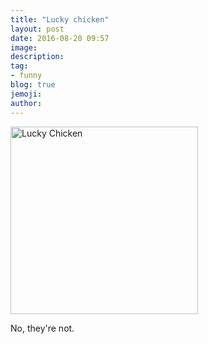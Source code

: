 ```yaml
---
title: "Lucky chicken"
layout: post
date: 2016-08-20 09:57
image: 
description:
tag:
- funny
blog: true
jemoji:
author:
---
```


<img alt="Lucky Chicken" width="300" src="http://cdn.modernfarmer.com/wp-content/uploads/2013/06/lucky-chicken-logo1.jpeg" />

No, they're not.